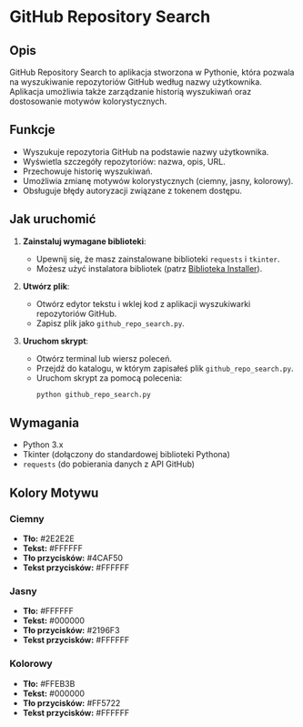 # GitHub Repository Search

## Opis

GitHub Repository Search to aplikacja stworzona w Pythonie, która pozwala na wyszukiwanie repozytoriów GitHub według nazwy użytkownika. Aplikacja umożliwia także zarządzanie historią wyszukiwań oraz dostosowanie motywów kolorystycznych.

## Funkcje

- Wyszukuje repozytoria GitHub na podstawie nazwy użytkownika.
- Wyświetla szczegóły repozytoriów: nazwa, opis, URL.
- Przechowuje historię wyszukiwań.
- Umożliwia zmianę motywów kolorystycznych (ciemny, jasny, kolorowy).
- Obsługuje błędy autoryzacji związane z tokenem dostępu.

## Jak uruchomić

1. **Zainstaluj wymagane biblioteki**:
   - Upewnij się, że masz zainstalowane biblioteki `requests` i `tkinter`.
   - Możesz użyć instalatora bibliotek (patrz [Biblioteka Installer](#biblioteka-installer)).

2. **Utwórz plik**:
   - Otwórz edytor tekstu i wklej kod z aplikacji wyszukiwarki repozytoriów GitHub.
   - Zapisz plik jako `github_repo_search.py`.

3. **Uruchom skrypt**:
   - Otwórz terminal lub wiersz poleceń.
   - Przejdź do katalogu, w którym zapisałeś plik `github_repo_search.py`.
   - Uruchom skrypt za pomocą polecenia:
     ```sh
     python github_repo_search.py
     ```

## Wymagania

- Python 3.x
- Tkinter (dołączony do standardowej biblioteki Pythona)
- `requests` (do pobierania danych z API GitHub)

## Kolory Motywu

### Ciemny
- **Tło:** #2E2E2E
- **Tekst:** #FFFFFF
- **Tło przycisków:** #4CAF50
- **Tekst przycisków:** #FFFFFF

### Jasny
- **Tło:** #FFFFFF
- **Tekst:** #000000
- **Tło przycisków:** #2196F3
- **Tekst przycisków:** #FFFFFF

### Kolorowy
- **Tło:** #FFEB3B
- **Tekst:** #000000
- **Tło przycisków:** #FF5722
- **Tekst przycisków:** #FFFFFF
